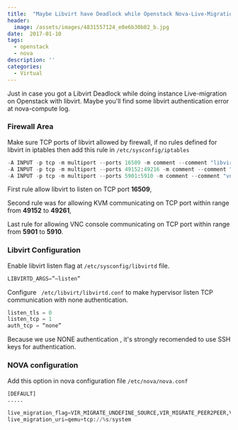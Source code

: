 ```yaml
---
title:  "Maybe Libvirt have Deadlock while Openstack Nova-Live-Migration"
header:
  image: /assets/images/4831557124_e0e6b30b82_b.jpg
date:  2017-01-10
tags:
  - openstack
  - nova
description: ''
categories:
  - Virtual
---
```


Just in case you got a Libvirt Deadlock while doing instance Live-migration on Openstack with libvirt. Maybe you'll find some libvirt authentication error at nova-compute log.

### Firewall Area
Make sure TCP ports of libvirt allowed by firewall, if no rules defined for libvirt in iptables then add this rule in ```/etc/sysconfig/iptables```

```python
-A INPUT -p tcp -m multiport --ports 16509 -m comment --comment "libvirt" -j ACCEPT
-A INPUT -p tcp -m multiport --ports 49152:49216 -m comment --comment "migration" -j ACCEPT
-A INPUT -p tcp -m multiport --ports 5901:5910 -m comment --comment "vnc-migration" -j ACCEPT
```

First rule allow libvirt to listen on TCP port **16509**, 

Second rule was for allowing KVM communicating on TCP port within range from **49152** to **49261**, 

Last rule for allowing VNC console communicating on TCP port within range from **5901** to **5910**.

### Libvirt Configuration

Enable libvirt listen flag at ```/etc/sysconfig/libvirtd``` file.

```python
LIBVIRTD_ARGS=”–listen”
```

Configure ``` /etc/libvirt/libvirtd.conf``` to make hypervisor listen TCP communication with none authentication.

```python
listen_tls = 0
listen_tcp = 1
auth_tcp = “none”
```

Because we use NONE authentication , it's strongly recomended to use SSH keys for authentication.

### NOVA configuration

Add this option in nova configuration file ```/etc/nova/nova.conf```

```python
[DEFAULT]
.....

live_migration_flag=VIR_MIGRATE_UNDEFINE_SOURCE,VIR_MIGRATE_PEER2PEER,VIR_MIGRATE_LIVE
live_migration_uri=qemu+tcp://%s/system
```


